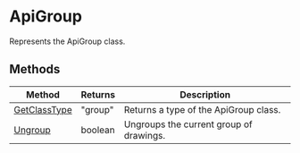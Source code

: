# ApiGroup

Represents the ApiGroup class.


## Methods

| Method | Returns | Description |
| ------ | ------- | ----------- |
| [GetClassType](./Methods/GetClassType.md) | "group" | Returns a type of the ApiGroup class. |
| [Ungroup](./Methods/Ungroup.md) | boolean | Ungroups the current group of drawings. |
